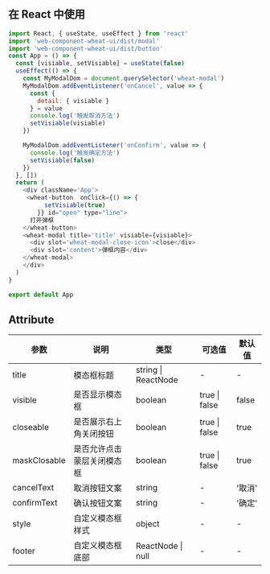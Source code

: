 
## 在 React 中使用
```js
import React, { useState, useEffect } from 'react'
import 'web-component-wheat-ui/dist/modal'
import 'web-component-wheat-ui/dist/button'
const App = () => {
  const [visiable, setVisiable] = useState(false)
  useEffect(() => {
    const MyModalDom = document.querySelector('wheat-modal')
    MyModalDom.addEventListener('onCancel', value => {
      const {
        detail: { visiable }
      } = value
      console.log('触发取消方法')
      setVisiable(visiable)
    })

    MyModalDom.addEventListener('onConfirm', value => {
      console.log('触发确定方法')
      setVisiable(false)
    })
  }, [])
  return (
    <div className='App'>
     <wheat-button  onClick={() => {
          setVisiable(true)
        }} id="open" type="line">
      打开弹框
    </wheat-button>
    <wheat-modal title='title' visiable={visiable}>
      <div slot='wheat-modal-close-icon'>close</div>
      <div slot='content'>弹框内容</div>
    </wheat-modal>
    </div>
  )
}

export default App
```
## Attribute

| 参数          | 说明                       | 类型                | 可选值               | 默认值    |
| ------------- | -------------------------- | ------------------- | -------------------- | --------- |
| title         | 模态框标题                 | string \| ReactNode | -                    | -         |
| visible       | 是否显示模态框             | boolean             | true \| false        | false     |
| closeable     | 是否展示右上角关闭按钮     | boolean             | true \| false        | true      |
| maskClosable | 是否允许点击蒙层关闭模态框 | boolean             | true \| false        | true      |
| cancelText    | 取消按钮文案               | string              | -                    | '取消'    |
| confirmText   | 确认按钮文案               | string              | -                    | '确定'    |
| style         | 自定义模态框样式           | object              | -                    | -         |
| footer        | 自定义模态框底部           | ReactNode \| null   | -                    | -         |